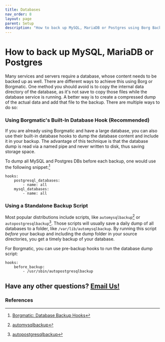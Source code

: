 ```yaml
---
title: Databases
nav_order: 8
layout: page
parent: Setup
description: "How to back up MySQL, MariaDB or Postgres using Borg Backup?"
---
```

# How to back up MySQL, MariaDB or Postgres

Many services and servers require a database, whose content needs to be backed up as well. There are different ways to achieve this using Borg or Borgmatic. One method you should avoid is to copy the internal data directory of the database, as it's not save to copy those files while the database service is running. A better way is to create a compressed dump of the actual data and add that file to the backup. There are multiple ways to do so:

### Using Borgmatic's Built-In Database Hook (Recommended)

If you are already using Borgmatic and have a large database, you can also use their built-in database hooks to dump the database content and include it in your backup. The advantage of this technique is that the database dump is read via a named pipe and never written to disk, thus saving storage space.

To dump all MySQL and Postgres DBs before each backup, one would use the following snippet:[^4]

```
hooks:
    postgresql_databases:
        - name: all
    mysql_databases:
        - name: all
```


### Using a Standalone Backup Script

Most popular distributions include scripts, like `automysqlbackup`[^1] or `autopostgresqlbackup`[^2]. Those scripts will usually save a daily dump of all databases to a folder, like `/var/lib/automysqlbackup`. By running this script *before* your backup and including the dump folder in your source directories, you get a timely backup of your database.

For Borgmatic, you can use pre-backup hooks to run the database dump script:

```
hooks:
    before_backup:
        - /usr/sbin/autopostgresqlbackup
```


## Have any other questions? [Email Us!](mailto:hello@borgbase.com)



### References
[^1]: [automysqlbackup](https://sourceforge.net/projects/automysqlbackup/)
[^2]: [autopostgresqlbackup](https://github.com/exoscale/autopostgresqlbackup)
[^3]: [Borgmatic: How to add preparation and cleanup steps to backups](https://torsion.org/borgmatic/docs/how-to/add-preparation-and-cleanup-steps-to-backups/)
[^4]: [Borgmatic: Database Backup Hooks](https://torsion.org/borgmatic/docs/how-to/backup-your-databases/)
